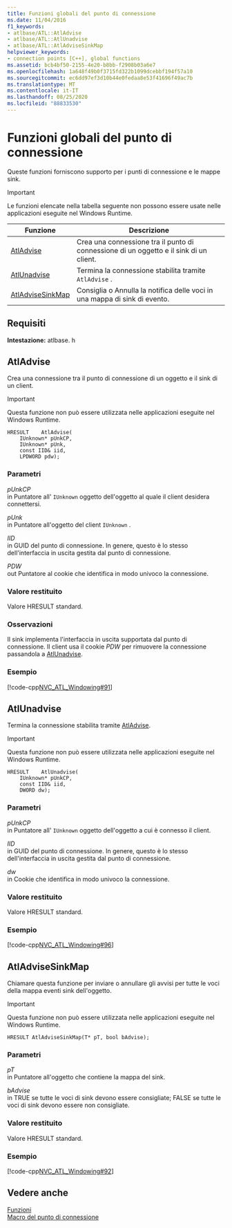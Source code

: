 ```yaml
---
title: Funzioni globali del punto di connessione
ms.date: 11/04/2016
f1_keywords:
- atlbase/ATL::AtlAdvise
- atlbase/ATL::AtlUnadvise
- atlbase/ATL::AtlAdviseSinkMap
helpviewer_keywords:
- connection points [C++], global functions
ms.assetid: bcb4bf50-2155-4e20-b8bb-f2908b03a6e7
ms.openlocfilehash: 1a648f49b0f3715fd322b1099dcebbf194f57a10
ms.sourcegitcommit: ec6dd97ef3d10b44e0fedaa8e53f41696f49ac7b
ms.translationtype: MT
ms.contentlocale: it-IT
ms.lasthandoff: 08/25/2020
ms.locfileid: "88833530"
---
```

# <a name="connection-point-global-functions"></a>Funzioni globali del punto di connessione

Queste funzioni forniscono supporto per i punti di connessione e le mappe sink.

> [!IMPORTANT]
> Le funzioni elencate nella tabella seguente non possono essere usate nelle applicazioni eseguite nel Windows Runtime.

|Funzione|Descrizione|
|-|-|
|[AtlAdvise](#atladvise)|Crea una connessione tra il punto di connessione di un oggetto e il sink di un client.|
|[AtlUnadvise](#atlunadvise)|Termina la connessione stabilita tramite `AtlAdvise` .|
|[AtlAdviseSinkMap](#atladvisesinkmap)|Consiglia o Annulla la notifica delle voci in una mappa di sink di evento.|

## <a name="requirements"></a>Requisiti

**Intestazione:** atlbase. h

## <a name="atladvise"></a><a name="atladvise"></a> AtlAdvise

Crea una connessione tra il punto di connessione di un oggetto e il sink di un client.

> [!IMPORTANT]
> Questa funzione non può essere utilizzata nelle applicazioni eseguite nel Windows Runtime.

```
HRESULT    AtlAdvise(
    IUnknown* pUnkCP,
    IUnknown* pUnk,
    const IID& iid,
    LPDWORD pdw);
```

### <a name="parameters"></a>Parametri

*pUnkCP*<br/>
in Puntatore all' `IUnknown` oggetto dell'oggetto al quale il client desidera connettersi.

*pUnk*<br/>
in Puntatore all'oggetto del client `IUnknown` .

*IID*<br/>
in GUID del punto di connessione. In genere, questo è lo stesso dell'interfaccia in uscita gestita dal punto di connessione.

*PDW*<br/>
out Puntatore al cookie che identifica in modo univoco la connessione.

### <a name="return-value"></a>Valore restituito

Valore HRESULT standard.

### <a name="remarks"></a>Osservazioni

Il sink implementa l'interfaccia in uscita supportata dal punto di connessione. Il client usa il cookie *PDW* per rimuovere la connessione passandola a [AtlUnadvise](#atlunadvise).

### <a name="example"></a>Esempio

[!code-cpp[NVC_ATL_Windowing#91](../../atl/codesnippet/cpp/connection-point-global-functions_1.cpp)]

## <a name="atlunadvise"></a><a name="atlunadvise"></a> AtlUnadvise

Termina la connessione stabilita tramite [AtlAdvise](#atladvise).

> [!IMPORTANT]
> Questa funzione non può essere utilizzata nelle applicazioni eseguite nel Windows Runtime.

```
HRESULT    AtlUnadvise(
    IUnknown* pUnkCP,
    const IID& iid,
    DWORD dw);
```

### <a name="parameters"></a>Parametri

*pUnkCP*<br/>
in Puntatore all' `IUnknown` oggetto dell'oggetto a cui è connesso il client.

*IID*<br/>
in GUID del punto di connessione. In genere, questo è lo stesso dell'interfaccia in uscita gestita dal punto di connessione.

*dw*<br/>
in Cookie che identifica in modo univoco la connessione.

### <a name="return-value"></a>Valore restituito

Valore HRESULT standard.

### <a name="example"></a>Esempio

[!code-cpp[NVC_ATL_Windowing#96](../../atl/codesnippet/cpp/connection-point-global-functions_2.cpp)]

## <a name="atladvisesinkmap"></a><a name="atladvisesinkmap"></a> AtlAdviseSinkMap

Chiamare questa funzione per inviare o annullare gli avvisi per tutte le voci della mappa eventi sink dell'oggetto.

> [!IMPORTANT]
> Questa funzione non può essere utilizzata nelle applicazioni eseguite nel Windows Runtime.

```
HRESULT AtlAdviseSinkMap(T* pT, bool bAdvise);
```

### <a name="parameters"></a>Parametri

*pT*<br/>
in Puntatore all'oggetto che contiene la mappa del sink.

*bAdvise*<br/>
in TRUE se tutte le voci di sink devono essere consigliate; FALSE se tutte le voci di sink devono essere non consigliate.

### <a name="return-value"></a>Valore restituito

Valore HRESULT standard.

### <a name="example"></a>Esempio

[!code-cpp[NVC_ATL_Windowing#92](../../atl/codesnippet/cpp/connection-point-global-functions_3.h)]

## <a name="see-also"></a>Vedere anche

[Funzioni](../../atl/reference/atl-functions.md)<br/>
[Macro del punto di connessione](../../atl/reference/connection-point-macros.md)
